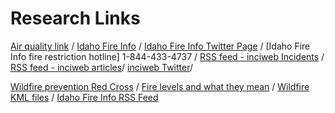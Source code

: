 # Research Links


[Air quality link](https://airnow.gov/) / 
[Idaho Fire Info](http://www.idahofireinfo.com/search/label/Eastern) / 
[Idaho Fire Info Twitter Page](https://twitter.com/Idahofireinfo/lists/idaho-fire-information) /
[Idaho Fire Info fire restriction hotline] 1-844-433-4737 / 
[RSS feed - inciweb Incidents](https://inciweb.nwcg.gov/feeds/rss/incidents/) /
[RSS feed - inciweb articles](https://inciweb.nwcg.gov/feeds/rss/articles/)/
[inciweb Twitter](https://twitter.com/inciweb)/

[Wildfire prevention Red Cross](http://www.redcross.org/get-help/how-to-prepare-for-emergencies/types-of-emergencies/wildfire/how-to-prevent-wildfires) /
[Fire levels and what they mean](https://www.fs.usda.gov/detail/inyo/home/?cid=stelprdb5173311) / [Wildfire KML files](https://rmgsc.cr.usgs.gov/outgoing/GeoMAC/) / [Idaho Fire Info RSS Feed](http://www.idahofireinfo.com/feeds/posts/default)
